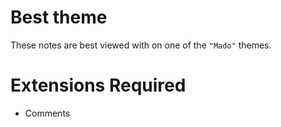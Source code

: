 # Best theme
These notes are best viewed with on one of the `"Mado"` themes.

# Extensions Required
- Comments